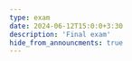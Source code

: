 ```yaml
---
type: exam
date: 2024-06-12T15:0:0+3:30
description: 'Final exam'
hide_from_announcments: true
---
```

<!-- **Topics:**
1. Topic 1
2. Topic 2
3. Topic 3 -->
